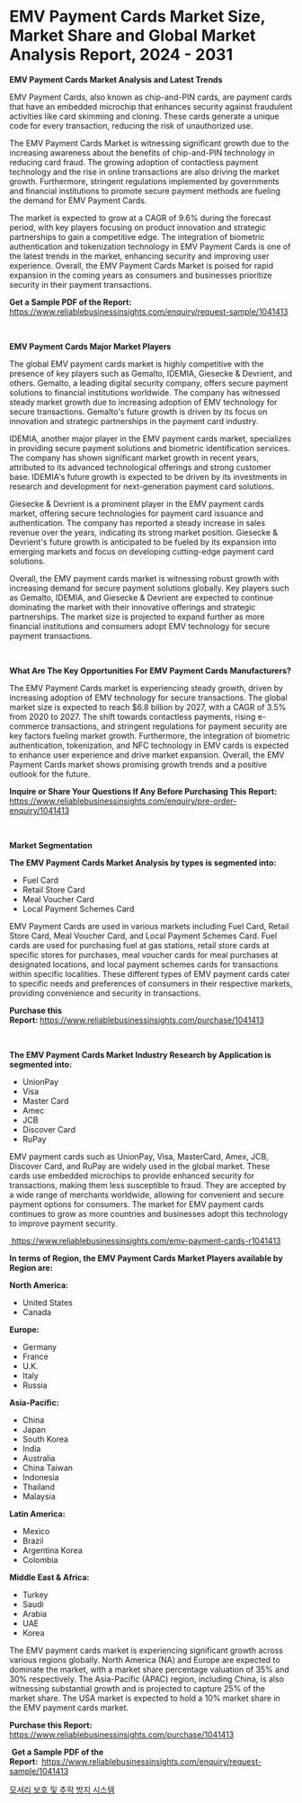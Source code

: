 <p><h1>EMV Payment Cards Market Size, Market Share and Global Market Analysis Report, 2024 - 2031</h1></p><p><strong>EMV Payment Cards Market Analysis and Latest Trends</strong></p>
<p><p>EMV Payment Cards, also known as chip-and-PIN cards, are payment cards that have an embedded microchip that enhances security against fraudulent activities like card skimming and cloning. These cards generate a unique code for every transaction, reducing the risk of unauthorized use.</p><p>The EMV Payment Cards Market is witnessing significant growth due to the increasing awareness about the benefits of chip-and-PIN technology in reducing card fraud. The growing adoption of contactless payment technology and the rise in online transactions are also driving the market growth. Furthermore, stringent regulations implemented by governments and financial institutions to promote secure payment methods are fueling the demand for EMV Payment Cards.</p><p>The market is expected to grow at a CAGR of 9.6% during the forecast period, with key players focusing on product innovation and strategic partnerships to gain a competitive edge. The integration of biometric authentication and tokenization technology in EMV Payment Cards is one of the latest trends in the market, enhancing security and improving user experience. Overall, the EMV Payment Cards Market is poised for rapid expansion in the coming years as consumers and businesses prioritize security in their payment transactions.</p></p>
<p><strong>Get a Sample PDF of the Report:&nbsp;</strong> <a href="https://www.reliablebusinessinsights.com/enquiry/request-sample/1041413">https://www.reliablebusinessinsights.com/enquiry/request-sample/1041413</a></p>
<p>&nbsp;</p>
<p><strong>EMV Payment Cards Major Market Players</strong></p>
<p><p>The global EMV payment cards market is highly competitive with the presence of key players such as Gemalto, IDEMIA, Giesecke & Devrient, and others. Gemalto, a leading digital security company, offers secure payment solutions to financial institutions worldwide. The company has witnessed steady market growth due to increasing adoption of EMV technology for secure transactions. Gemalto's future growth is driven by its focus on innovation and strategic partnerships in the payment card industry.</p><p>IDEMIA, another major player in the EMV payment cards market, specializes in providing secure payment solutions and biometric identification services. The company has shown significant market growth in recent years, attributed to its advanced technological offerings and strong customer base. IDEMIA's future growth is expected to be driven by its investments in research and development for next-generation payment card solutions.</p><p>Giesecke & Devrient is a prominent player in the EMV payment cards market, offering secure technologies for payment card issuance and authentication. The company has reported a steady increase in sales revenue over the years, indicating its strong market position. Giesecke & Devrient's future growth is anticipated to be fueled by its expansion into emerging markets and focus on developing cutting-edge payment card solutions.</p><p>Overall, the EMV payment cards market is witnessing robust growth with increasing demand for secure payment solutions globally. Key players such as Gemalto, IDEMIA, and Giesecke & Devrient are expected to continue dominating the market with their innovative offerings and strategic partnerships. The market size is projected to expand further as more financial institutions and consumers adopt EMV technology for secure payment transactions.</p></p>
<p>&nbsp;</p>
<p><strong>What Are The Key Opportunities For EMV Payment Cards Manufacturers?</strong></p>
<p><p>The EMV Payment Cards market is experiencing steady growth, driven by increasing adoption of EMV technology for secure transactions. The global market size is expected to reach $6.8 billion by 2027, with a CAGR of 3.5% from 2020 to 2027. The shift towards contactless payments, rising e-commerce transactions, and stringent regulations for payment security are key factors fueling market growth. Furthermore, the integration of biometric authentication, tokenization, and NFC technology in EMV cards is expected to enhance user experience and drive market expansion. Overall, the EMV Payment Cards market shows promising growth trends and a positive outlook for the future.</p></p>
<p><strong>Inquire or Share Your Questions If Any Before Purchasing This Report:</strong> <a href="https://www.reliablebusinessinsights.com/enquiry/pre-order-enquiry/1041413">https://www.reliablebusinessinsights.com/enquiry/pre-order-enquiry/1041413</a></p>
<p>&nbsp;</p>
<p><strong>Market Segmentation</strong></p>
<p><strong>The EMV Payment Cards Market Analysis by types is segmented into:</strong></p>
<p><ul><li>Fuel Card</li><li>Retail Store Card</li><li>Meal Voucher Card</li><li>Local Payment Schemes Card</li></ul></p>
<p><p>EMV Payment Cards are used in various markets including Fuel Card, Retail Store Card, Meal Voucher Card, and Local Payment Schemes Card. Fuel cards are used for purchasing fuel at gas stations, retail store cards at specific stores for purchases, meal voucher cards for meal purchases at designated locations, and local payment schemes cards for transactions within specific localities. These different types of EMV payment cards cater to specific needs and preferences of consumers in their respective markets, providing convenience and security in transactions.</p></p>
<p><strong>Purchase this Report:&nbsp;</strong><a href="https://www.reliablebusinessinsights.com/purchase/1041413">https://www.reliablebusinessinsights.com/purchase/1041413</a></p>
<p>&nbsp;</p>
<p><strong>The EMV Payment Cards Market Industry Research by Application is segmented into:</strong></p>
<p><ul><li>UnionPay</li><li>Visa</li><li>Master Card</li><li>Amec</li><li>JCB</li><li>Discover Card</li><li>RuPay</li></ul></p>
<p><p>EMV payment cards such as UnionPay, Visa, MasterCard, Amex, JCB, Discover Card, and RuPay are widely used in the global market. These cards use embedded microchips to provide enhanced security for transactions, making them less susceptible to fraud. They are accepted by a wide range of merchants worldwide, allowing for convenient and secure payment options for consumers. The market for EMV payment cards continues to grow as more countries and businesses adopt this technology to improve payment security.</p></p>
<p><a href="https://www.reliablebusinessinsights.com/emv-payment-cards-r1041413">&nbsp;https://www.reliablebusinessinsights.com/emv-payment-cards-r1041413</a></p>
<p><strong>In terms of Region, the EMV Payment Cards Market Players available by Region are:</strong></p>
<p>
    <p> <strong> North America: </strong>
        <ul>
            <li>United States</li>
            <li>Canada</li>
        </ul>
        </p> 
    <p> <strong> Europe: </strong>
        <ul>
            <li>Germany</li>
            <li>France</li>
            <li>U.K.</li>
            <li>Italy</li>
            <li>Russia</li>
        </ul>
        </p> 
    <p> <strong> Asia-Pacific: </strong>
        <ul>
            <li>China</li>
            <li>Japan</li>
            <li>South Korea</li>
            <li>India</li>
            <li>Australia</li>
            <li>China Taiwan</li>
            <li>Indonesia</li>
            <li>Thailand</li>
            <li>Malaysia</li>
        </ul>
        </p> 
    <p> <strong> Latin America: </strong>
        <ul>
            <li>Mexico</li>
            <li>Brazil</li>
            <li>Argentina Korea</li>
            <li>Colombia</li>
        </ul>
        </p> 
    <p> <strong> Middle East & Africa: </strong>
        <ul>
            <li>Turkey</li>
            <li>Saudi</li>
            <li>Arabia</li>
            <li>UAE</li>
            <li>Korea</li>
        </ul>
    </p>
    </p>
<p><p>The EMV payment cards market is experiencing significant growth across various regions globally. North America (NA) and Europe are expected to dominate the market, with a market share percentage valuation of 35% and 30% respectively. The Asia-Pacific (APAC) region, including China, is also witnessing substantial growth and is projected to capture 25% of the market share. The USA market is expected to hold a 10% market share in the EMV payment cards market.</p></p>
<p><strong>Purchase this Report: </strong><a href="https://www.reliablebusinessinsights.com/purchase/1041413">https://www.reliablebusinessinsights.com/purchase/1041413</a></p>
<p>&nbsp;<strong>Get a Sample PDF of the Report:&nbsp;&nbsp;</strong><a href="https://www.reliablebusinessinsights.com/enquiry/request-sample/1041413">https://www.reliablebusinessinsights.com/enquiry/request-sample/1041413</a></p>
<p><strong></strong></p>
<p><p><a href="https://medium.com/@ralphyjames/%EA%B0%80%EC%9E%A5%EC%9E%90%EB%A6%AC-%EB%B3%B4%ED%98%B8-%EB%B0%8F-%EC%B6%94%EB%9D%BD-%EB%B0%A9%EC%A7%80-%EC%8B%9C%EC%8A%A4%ED%85%9C-%EC%8B%9C%EC%9E%A5%EC%97%90-%EB%8C%80%ED%95%9C-%EC%8B%AC%EC%B8%B5%EC%A0%81%EC%9D%B8-%EC%A1%B0%EC%82%AC-%EB%8F%99%ED%96%A5-%EC%8B%9C%EC%9E%A5-%EC%84%B8%EB%B6%84%ED%99%94-%EB%B0%8F-%EA%B2%BD%EC%9F%81-%EB%B6%84%EC%84%9D-23a7a272d856">모서리 보호 및 추락 방지 시스템</a></p></p>